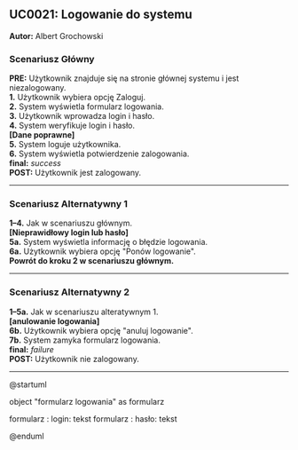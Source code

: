 ## UC0021: Logowanie do systemu

**Autor:** Albert Grochowski

### **Scenariusz Główny**

**PRE:** Użytkownik znajduje się na stronie głównej systemu i jest niezalogowany.  
**1\.** Użytkownik wybiera opcję Zaloguj.  
**2.** System wyświetla formularz logowania.  
**3.** Użytkownik wprowadza login i hasło.  
**4.** System weryfikuje login i hasło.  
**[Dane poprawne]**  
**5.** System loguje użytkownika.  
**6.** System wyświetla potwierdzenie zalogowania.  
**final:** *success*  
**POST:** Użytkownik jest zalogowany.

---

### **Scenariusz Alternatywny 1**

**1–4\.** Jak w scenariuszu głównym.  
**[Nieprawidłowy login lub hasło]**  
**5a.** System wyświetla informację o błędzie logowania.  
**6a.** Użytkownik wybiera opcję "Ponów logowanie".  
**Powrót do kroku 2 w scenariuszu głównym.**

---

### **Scenariusz Alternatywny 2**
**1–5a\.** Jak w scenariuszu alteratywnym 1.    
**[anulowanie logowania]**  
**6b.** Użytkownik wybiera opcję "anuluj logowanie".    
**7b.** System zamyka formularz logowania.  
**final:** *failure*    
**POST:** Użytkownik nie zalogowany.    

---
@startuml

object "formularz logowania" as formularz

formularz : login: tekst
formularz : hasło: tekst

@enduml
